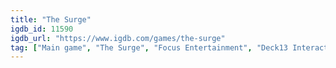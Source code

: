 ```yaml
---
title: "The Surge"
igdb_id: 11590
igdb_url: "https://www.igdb.com/games/the-surge"
tag: ["Main game", "The Surge", "Focus Entertainment", "Deck13 Interactive", "Role-playing (RPG)", "Adventure", "Single player", "Third person", "Action", "Science fiction"]
---
```

